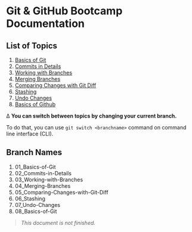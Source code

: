 # Git & GitHub Bootcamp Documentation

## List of Topics

1.  [Basics of Git](https://github.com/OzanYasin/git-and-github-bootcamp/tree/01_basics-of-git)
2.  [Commits in Details](https://github.com/OzanYasin/git-and-github-bootcamp/tree/02_Commits-in-Details)
3.  [Working with Branches](https://github.com/OzanYasin/git-and-github-bootcamp/tree/03_Working-with-Branches)
4.  [Merging Branches](https://github.com/OzanYasin/git-and-github-bootcamp/tree/04_Merging-Branches)
5.  [Comparing Changes with Git Diff](https://github.com/OzanYasin/git-and-github-bootcamp/tree/05_Comparing-Changes-with-Git-Diff)
6.  [Stashing](https://github.com/OzanYasin/git-and-github-bootcamp/tree/06_Stashing)
7.  [Undo Changes](https://github.com/OzanYasin/git-and-github-bootcamp/tree/07_Undo-Changes)
8.  [Basics of Github]()

∆ **You can switch between topics by changing your current branch.**

To do that, you can use `git switch <branchname>` command on command line interface (CLI).

## Branch Names

1.  01_Basics-of-Git
2.  02_Commits-in-Details
3.  03_Working-with-Branches
4.  04_Merging-Branches
5.  05_Comparing-Changes-with-Git-Diff
6.  06_Stashing
7.  07_Undo-Changes
8.  08_Basics-of-Git

> _This document is not finished._
